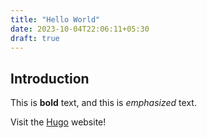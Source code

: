 ```yaml
---
title: "Hello World"
date: 2023-10-04T22:06:11+05:30
draft: true
---
```


## Introduction

This is **bold** text, and this is _emphasized_ text.

Visit the [Hugo](https://gohugo.io) website!
